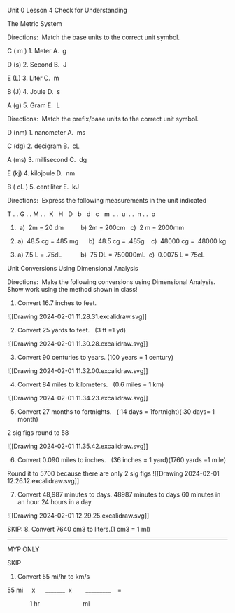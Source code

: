 Unit 0 Lesson 4 Check for Understanding

The Metric System 

  

Directions:  Match the base units to the correct unit symbol.

C ( m ) 1. Meter A.  g

D (s)  2. Second B.  J

E (L) 3. Liter C.  m

B (J) 4. Joule D.  s

A (g) 5. Gram E.  L

  

Directions:  Match the prefix/base units to the correct unit symbol.

D (nm)  1. nanometer A.  ms

C (dg) 2. decigram B.  cL

A (ms) 3. millisecond C.  dg

E (kj) 4. kilojoule D.  nm

B ( cL ) 5. centiliter E.  kJ

  
  

Directions:  Express the following measurements in the unit indicated

  

T . . G . . M . .  K   H   D   b   d   c   m  . .  u  . .  n . .  p

  
  

1.  a)  2m = 20 dm          b) 2m = 200cm   c)  2 m = 2000mm
    

  
  

2. a)  48.5 cg = 485 mg      b)  48.5 cg = .485g    c)  48000 cg = .48000 kg
    

  
  

3. a) 7.5 L = .75dL           b)  75 DL = 750000mL  c)  0.0075 L = 75cL
    

  
  
  
  

Unit Conversions Using Dimensional Analysis

Directions:  Make the following conversions using Dimensional Analysis.  Show work using the method shown in class!

1. Convert 16.7 inches to feet.
    

![[Drawing 2024-02-01 11.28.31.excalidraw.svg]]


  

2. Convert 25 yards to feet.   (3 ft =1 yd)
    

  ![[Drawing 2024-02-01 11.30.28.excalidraw.svg]]
  
  
  
  
  

3. Convert 90 centuries to years. (100 years = 1 century)
    
![[Drawing 2024-02-01 11.32.00.excalidraw.svg]]
  
  
  
  
  

4. Convert 84 miles to kilometers.   (0.6 miles = 1 km)
    

  ![[Drawing 2024-02-01 11.34.23.excalidraw.svg]]
  
  
  
  

5. Convert 27 months to fortnights.   ( 14 days = 1fortnight)( 30 days= 1 month)

2 sig figs round to 58 

  ![[Drawing 2024-02-01 11.35.42.excalidraw.svg]]
  
  
  
  

6. Convert 0.090 miles to inches.   (36 inches = 1 yard)(1760 yards =1 mile)
    

  
  
  Round it to 5700 because there are only 2 sig figs 
  ![[Drawing 2024-02-01 12.26.12.excalidraw.svg]]
  

7. Convert 48,987 minutes to days.
48987 minutes to days 60 minutes in an hour 24 hours in a day 

  ![[Drawing 2024-02-01 12.29.25.excalidraw.svg]]
  
  
  
  

SKIP:
8. Convert 7640 cm3 to liters.(1 cm3 = 1 ml)
    

  
  
  
  
  
  

---

MYP ONLY

  

 SKIP 
 1. Convert 55 mi/hr to km/s
    

  

55 mi     x      _______  x        _________    =  

             1 hr                         mi